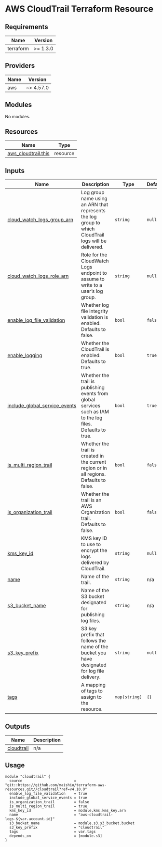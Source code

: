 # AWS CloudTrail Terraform Resource

## Requirements

| Name      | Version  |
|-----------|----------|
| terraform | >= 1.3.0 |

## Providers

| Name | Version   |
|------|-----------|
| aws  | ~> 4.57.0 |

## Modules

No modules.

## Resources

| Name | Type |
|------|------|
| [aws_cloudtrail.this](https://registry.terraform.io/providers/hashicorp/aws/latest/docs/resources/cloudtrail) | resource |

## Inputs

| Name | Description | Type | Default | Required |
|------|-------------|------|---------|:--------:|
| <a name="input_cloud_watch_logs_group_arn"></a> [cloud\_watch\_logs\_group\_arn](#input\_cloud\_watch\_logs\_group\_arn) | Log group name using an ARN that represents the log group to which CloudTrail logs will be delivered. | `string` | `null` | no |
| <a name="input_cloud_watch_logs_role_arn"></a> [cloud\_watch\_logs\_role\_arn](#input\_cloud\_watch\_logs\_role\_arn) | Role for the CloudWatch Logs endpoint to assume to write to a user’s log group. | `string` | `null` | no |
| <a name="input_enable_log_file_validation"></a> [enable\_log\_file\_validation](#input\_enable\_log\_file\_validation) | Whether log file integrity validation is enabled. Defaults to false. | `bool` | `false` | no |
| <a name="input_enable_logging"></a> [enable\_logging](#input\_enable\_logging) | Whether the CloudTrail is enabled. Defaults to true. | `bool` | `true` | no |
| <a name="input_include_global_service_events"></a> [include\_global\_service\_events](#input\_include\_global\_service\_events) | Whether the trail is publishing events from global services such as IAM to the log files. Defaults to true. | `bool` | `true` | no |
| <a name="input_is_multi_region_trail"></a> [is\_multi\_region\_trail](#input\_is\_multi\_region\_trail) | Whether the trail is created in the current region or in all regions. Defaults to false. | `bool` | `false` | no |
| <a name="input_is_organization_trail"></a> [is\_organization\_trail](#input\_is\_organization\_trail) | Whether the trail is an AWS Organization trail. Defaults to false. | `bool` | `false` | no |
| <a name="input_kms_key_id"></a> [kms\_key\_id](#input\_kms\_key\_id) | KMS key ID to use to encrypt the logs delivered by CloudTrail. | `string` | `null` | no |
| <a name="input_name"></a> [name](#input\_name) | Name of the trail. | `string` | n/a | yes |
| <a name="input_s3_bucket_name"></a> [s3\_bucket\_name](#input\_s3\_bucket\_name) | Name of the S3 bucket designated for publishing log files. | `string` | n/a | yes |
| <a name="input_s3_key_prefix"></a> [s3\_key\_prefix](#input\_s3\_key\_prefix) | S3 key prefix that follows the name of the bucket you have designated for log file delivery. | `string` | `null` | no |
| <a name="input_tags"></a> [tags](#input\_tags) | A mapping of tags to assign to the resource. | `map(string)` | `{}` | no |

## Outputs

| Name | Description |
|------|-------------|
| <a name="output_cloudtrail"></a> [cloudtrail](#output\_cloudtrail) | n/a |

## Usage

```hcl
module "cloudtrail" {
  source                        = "git::https://github.com/maishio/terraform-aws-resources.git//cloudtrail?ref=v4.10.0"
  enable_log_file_validation    = true
  include_global_service_events = true
  is_organization_trail         = false
  is_multi_region_trail         = true
  kms_key_id                    = module.kms.kms_key.arn
  name                          = "aws-cloudtrail-logs-${var.account.id}"
  s3_bucket_name                = module.s3.s3_bucket.bucket
  s3_key_prefix                 = "cloudtrail"
  tags                          = var.tags
  depends_on                    = [module.s3]
}
```

